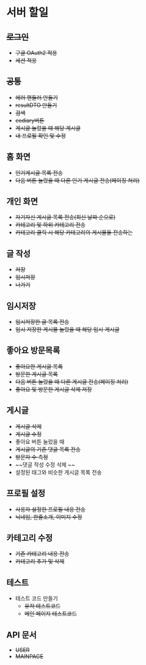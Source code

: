 # 서버 할일
## ~~로그인~~
- ~~구글 OAuth2 적용~~
- ~~세션 적용~~
## ~~공통~~
- ~~에러 핸들러 만들기~~
- ~~resultDTO 만들기~~
- ~~검색~~
- ~~codiary버튼~~
- ~~게시글 눌렀을 때 해당 게시글~~
- ~~내 프로필 확인 및 수정~~
## 홈 화면
- ~~인기게시글 목록 전송~~
- ~~다음 버튼 눌렀을 때 다른 인기 게시글 전송(페이징 처리)~~
## 개인 화면
- ~~자기자신 게시글 목록 전송(최신 날짜 순으로)~~
- ~~카테고리 및 하위 카테고리 전송~~
- ~~카테고리 클릭 시 해당 카테고리의 게시물들 전송하는~~
## 글 작성
- ~~저장~~
- ~~임시저장~~
- ~~나가기~~
## 임시저장
- ~~임시저장한 글 목록 전송~~
- ~~임시 저장한 게시물 눌렀을 때 해당 임시 게시글~~
## 좋아요 방문목록
- ~~좋아요한 게시글 목록~~
- ~~방문한 게시글 목록~~
- ~~다음 버튼 눌렀을 때 다른 게시글 전송(페이징 처리)~~
- ~~좋아요 및 방문한 게시글 삭제 저장~~
## 게시글
- ~~게시글 삭제~~
- ~~게시글 수정~~ 
- 좋아요 버튼 눌렀을 때 
- ~~게시글의 기존 댓글 목록 전송~~
- ~~방문자 수 측정~~
- ~~댓글 작성 수정 삭제 ~~
- 설정된 태그와 비슷한 게시글 목록 전송
## 프로필 설정
- ~~사용자 설정한 프로필 내용 전송~~
- ~~닉네임, 한줄소개, 이미지 수정~~
## 카테고리 수정
- ~~기존 카테고리 내용 전송~~
- ~~카테고리 추가 및 삭제~~
## 테스트
- 테스트 코드 만들기
  - ~~유저 테스트코드~~
  - ~~메인 페이지 테스트코드~~
## API 문서
- ~~USER~~
- ~~MAINPAGE~~